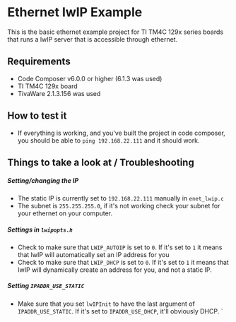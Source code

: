 # Ethernet lwIP Example

This is the basic ethernet example project for TI TM4C 129x series boards that runs a lwIP server that is accessible through ethernet.

## Requirements

- Code Composer v6.0.0 or higher (6.1.3 was used)
- TI TM4C 129x board
- TivaWare 2.1.3.156 was used

## How to test it

- If everything is working, and you've built the project in code composer, you should be able to `ping 192.168.22.111` and it should work.

## Things to take a look at / Troubleshooting

##### Setting/changing the IP
- The static IP is currently set to `192.168.22.111` manually in `enet_lwip.c`
- The subnet is `255.255.255.0`, if it's not working check your subnet for your ethernet on your computer.

##### Settings in `lwipopts.h`
- Check to make sure that `LWIP_AUTOIP` is set to `0`. If it's set to `1` it means that lwIP will automatically set an IP address for you
- Check to make sure that `LWIP_DHCP` is set to `0`. If it's set to `1` it means that lwIP will dynamically create an address for you, and not a static IP.

##### Setting `IPADDR_USE_STATIC`
- Make sure that you set `lwIPInit` to have the last argument of `IPADDR_USE_STATIC`. If it's set to `IPADDR_USE_DHCP`, it'll obviously DHCP.
`
